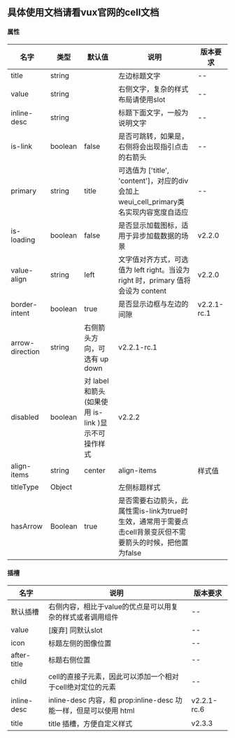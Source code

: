 ## 具体使用文档请看vux官网的cell文档


#### 属性

名字	| 类型  |	默认值 | 说明	| 版本要求
-----|-----|-----|-----|-----
title	| string	|	 |左边标题文字	| --
value	| string	| 	| 右侧文字，复杂的样式布局请使用slot	| --
inline-desc	| string | 		| 标题下面文字，一般为说明文字	| --
is-link	| boolean	| false	| 是否可跳转，如果是，右侧将会出现指引点击的右箭头	| --
primary	| string	| title	| 可选值为 ['title', 'content']，对应的div会加上weui_cell_primary类名实现内容宽度自适应	| --
is-loading	| boolean	| false	| 是否显示加载图标，适用于异步加载数据的场景	| v2.2.0
value-align	| string	| left	| 文字值对齐方式，可选值为 left right。当设为 right 时，primary 值将会设为 content	| v2.2.0
border-intent	| boolean	| true	| 是否显示边框与左边的间隙	| v2.2.1-rc.1
arrow-direction	| string		| 右侧箭头方向，可选有 up down	| v2.2.1-rc.1
disabled	| boolean		| 对 label 和箭头(如果使用 is-link )显示不可操作样式	| v2.2.2
align-items	| string	| center	| align-items | 样式值	| v2.6.4
titleType   | Object    |           | 左侧标题样式
hasArrow   | Boolean    |     true      | 是否需要右边箭头，此属性需is-link为true时生效，通常用于需要点击cell背景变灰但不需要箭头的时候，把他置为false



#### 插槽

名字	| 说明	| 版本要求
-----|------|--------
默认插槽	| 右侧内容，相比于value的优点是可以用复杂的样式或者调用组件	| --
value	| [废弃] 同默认slot	 |--
icon	| 标题左侧的图像位置	| --
after-title	| 标题右侧位置	| --
child	| cell的直接子元素，因此可以添加一个相对于cell绝对定位的元素	| --
inline-desc	| inline-desc 内容，和 prop:inline-desc 功能一样，但是可以使用 html	| v2.2.1-rc.6
title	| title 插槽，方便自定义样式	| v2.3.3
